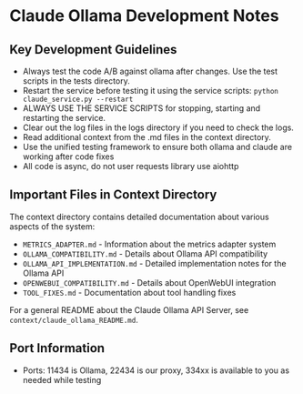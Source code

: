 # Claude Ollama Development Notes

## Key Development Guidelines
- Always test the code A/B against ollama after changes. Use the test scripts in the tests directory.
- Restart the service before testing it using the service scripts: `python claude_service.py --restart`
- ALWAYS USE THE SERVICE SCRIPTS for stopping, starting and restarting the service.
- Clear out the log files in the logs directory if you need to check the logs.
- Read additional context from the .md files in the context directory.
- Use the unified testing framework to ensure both ollama and claude are working after code fixes
- All code is async, do not user requests library use aiohttp

## Important Files in Context Directory
The context directory contains detailed documentation about various aspects of the system:
- `METRICS_ADAPTER.md` - Information about the metrics adapter system
- `OLLAMA_COMPATIBILITY.md` - Details about Ollama API compatibility
- `OLLAMA_API_IMPLEMENTATION.md` - Detailed implementation notes for the Ollama API
- `OPENWEBUI_COMPATIBILITY.md` - Details about OpenWebUI integration
- `TOOL_FIXES.md` - Documentation about tool handling fixes

For a general README about the Claude Ollama API Server, see `context/claude_ollama_README.md`.

## Port Information
- Ports: 11434 is Ollama, 22434 is our proxy, 334xx is available to you as needed while testing